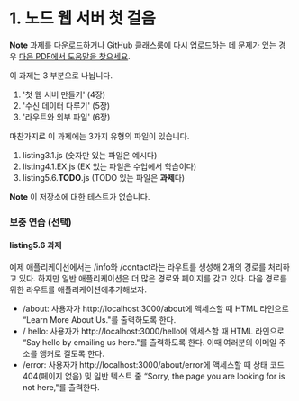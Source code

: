 # 1. 노드 웹 서버 첫 걸음

**Note** 과제를 다운로드하거나 GitHub 클래스룸에 다시 업로드하는 데 문제가 있는 경우 [다음 PDF에서 도움말을 찾으세요](https://github.com/ut-nodejs/ut-nodejs.github.io/raw/master/slides/1.3-6-starting-nodejs.pdf).

이 과제는 3 부분으로 나뉩니다.

1. '첫 웹 서버 만들기' (4장)
2. '수신 데이터 다루기' (5장)
3. '라우트와 외부 파일' (6장)

마찬가지로 이 과제에는 3가지 유형의 파일이 있습니다.

1. listing3.1.js (숫자만 있는 파일은 예시다)
2. listing4.1.EX.js (EX 있는 파일은 수업에서 학습이다)
3. listing5.6.**TODO**.js (TODO 있는 파일은 **과제**다)

**Note** 이 저장소에 대한 테스트가 없습니다.

### 보충 연습 (선택)

#### listing5.6 과제

예제 애플리케이선에서는 /info와 /contact라는 라우트를 생성해 2개의 경로를 처리하고 있다. 하지만 일반 애플리케이션은 더 많은 경로와 페이지를 갖고 있다. 다음 경로를 위한 라우트를 애플리케이션에추가해보자.

- /about: 사용자가 http://localhost:3000/about에 액세스할 때 HTML 라인으로 “Learn More About Us."를 출력하도록 한다.
- / hello: 사용자가 http://localhost:3000/hello에 액세스할 때 HTML 라인으로 “Say hello by emailing us here."를 출력하도록 한다. 이때 여러분의 이메일 주소를 앵커로 걸도록 한다.
- /error: 사용자가 http://localhost:3000/about/error에 액세스할 때 상태 코드 404(페이지 없음) 및 일반 텍스트 줄 “Sorry, the page you are looking for is not here,"를 출력한다.
